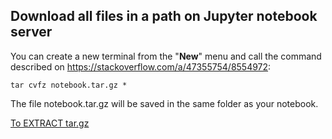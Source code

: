 ## Download all files in a path on Jupyter notebook server
You can create a new terminal from the "__New__" menu and call the command described on https://stackoverflow.com/a/47355754/8554972:
```
tar cvfz notebook.tar.gz *
```
The file notebook.tar.gz will be saved in the same folder as your notebook.

[To EXTRACT tar.gz](https://www.interserver.net/tips/kb/extract-tar-gz-files-using-linux-command-line/)
